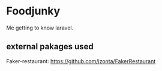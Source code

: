 # Foodjunky

Me getting to know laravel.

## external pakages used

Faker-restaurant: https://github.com/jzonta/FakerRestaurant
